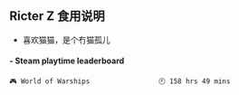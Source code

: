 ## Ricter Z 食用说明
- 喜欢猫猫，是个冇猫孤儿

<!-- steam-box start -->
#### - Steam playtime leaderboard
```text
🎮 World of Warships                 🕘 158 hrs 49 mins
```
<!-- Powered by https://github.com/YouEclipse/steam-box . -->
<!-- steam-box end -->
